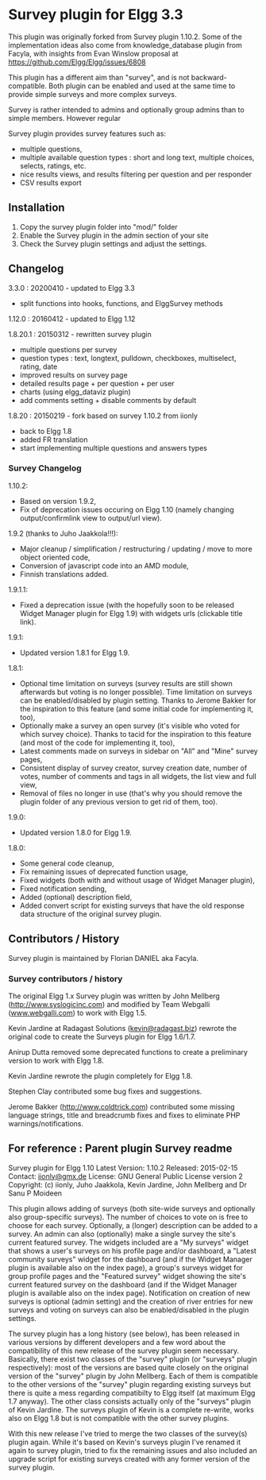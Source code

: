 Survey plugin for Elgg 3.3
==========================

This plugin was originally forked from Survey plugin 1.10.2.
Some of the implementation ideas also come from knowledge_database plugin from Facyla, with insights from Evan Winslow proposal at https://github.com/Elgg/Elgg/issues/6808

This plugin has a different aim than "survey", and is not backward-compatible. 
Both plugin can be enabled and used at the same time to provide simple surveys and more complex surveys.

Survey is rather intended to admins and optionally group admins than to simple members. However regular 

Survey plugin provides survey features such as:
 - multiple questions,
 - multiple available question types : short and long text, multiple choices, selects, ratings, etc.
 - nice results views, and results filtering per question and per responder
 - CSV results export


## Installation
1. Copy the survey plugin folder into "mod/" folder
2. Enable the Survey plugin in the admin section of your site
3. Check the Survey plugin settings and adjust the settings.


## Changelog
3.3.0 : 20200410 - updated to Elgg 3.3
 - split functions into hooks, functions, and ElggSurvey methods

1.12.0 : 20160412 - updated to Elgg 1.12

1.8.20.1 : 20150312 - rewritten survey plugin
 - multiple questions per survey
 - question types : text, longtext, pulldown, checkboxes, multiselect, rating, date
 - improved results on survey page
 - detailed results page + per question + per user
 - charts (using elgg_dataviz plugin)
 - add comments setting + disable comments by default

1.8.20 : 20150219 - fork based on survey 1.10.2 from iionly
 - back to Elgg 1.8
 - added FR translation
 - start implementing multiple questions and answers types


### Survey Changelog
1.10.2:
- Based on version 1.9.2,
- Fix of deprecation issues occuring on Elgg 1.10 (namely changing output/confirmlink view to output/url view).

1.9.2 (thanks to Juho Jaakkola!!!):
- Major cleanup / simplification / restructuring / updating / move to more object oriented code,
- Conversion of javascript code into an AMD module,
- Finnish translations added.

1.9.1.1:
- Fixed a deprecation issue (with the hopefully soon to be released Widget Manager plugin for Elgg 1.9) with widgets urls (clickable title link).

1.9.1:
- Updated version 1.8.1 for Elgg 1.9.

1.8.1:
- Optional time limitation on surveys (survey results are still shown afterwards but voting is no longer possible). Time limitation on surveys can be enabled/disabled by plugin setting. Thanks to Jerome Bakker for the inspiration to this feature (and some initial code for implementing it, too),
- Optionally make a survey an open survey (it's visible who voted for which survey choice). Thanks to tacid for the inspiration to this feature (and most of the code for implementing it, too),
- Latest comments made on surveys in sidebar on "All" and "Mine" survey pages,
- Consistent display of survey creator, survey creation date, number of votes, number of comments and tags in all widgets, the list view and full view,
- Removal of files no longer in use (that's why you should remove the plugin folder of any previous version to get rid of them, too).

1.9.0:
- Updated version 1.8.0 for Elgg 1.9.

1.8.0:
- Some general code cleanup,
- Fix remaining issues of deprecated function usage,
- Fixed widgets (both with and without usage of Widget Manager plugin),
- Fixed notification sending,
- Added (optional) description field,
- Added convert script for existing surveys that have the old response data structure of the original survey plugin.



## Contributors / History
Survey plugin is maintained by Florian DANIEL aka Facyla. 

### Survey contributors / history
The original Elgg 1.x Survey plugin was written by John Mellberg
(http://www.syslogicinc.com) and modified by Team Webgalli (www.webgalli.com)
to work with Elgg 1.5.

Kevin Jardine at Radagast Solutions (kevin@radagast.biz) rewrote the original
code to create the Surveys plugin for Elgg 1.6/1.7.

Anirup Dutta removed some deprecated functions to create a preliminary version
to work with Elgg 1.8.

Kevin Jardine rewrote the plugin completely for Elgg 1.8.

Stephen Clay contributed some bug fixes and suggestions.

Jerome Bakker (http://www.coldtrick.com) contributed some missing language
strings, title and breadcrumb fixes and fixes to eliminate PHP
warnings/notifications.



## For reference : Parent plugin Survey readme
Survey plugin for Elgg 1.10
Latest Version: 1.10.2
Released: 2015-02-15
Contact: iionly@gmx.de
License: GNU General Public License version 2
Copyright: (c) iionly, Juho Jaakkola, Kevin Jardine, John Mellberg and Dr Sanu P Moideen


This plugin allows adding of surveys (both site-wide surveys and optionally also group-specific surveys). The number of choices to vote on is free to choose for each survey. Optionally, a (longer) description can be added to a survey. An admin can also (optionally) make a single survey the site's current featured survey. The widgets included are a "My surveys" widget that shows a user's surveys on his profile page and/or dashboard, a "Latest community surveys" widget for the dashboard (and if the Widget Manager plugin is available also on the index page), a group's surveys widget for group profile pages and the "Featured survey" widget showing the site's current featured survey on the dashboard (and if the Widget Manager plugin is available also on the index page). Notification on creation of new surveys is optional (admin setting) and the creation of river entries for new surveys and voting on surveys can also be enabled/disabled in the plugin settings.

The survey plugin has a long history (see below), has been released in various versions by different developers and a few word about the compatibility of this new release of the survey plugin seem necessary. Basically, there exist two classes of the "survey" plugin (or "surveys" plugin respectively): most of the versions are based quite closely on the original version of the "survey" plugin by John Mellberg. Each of them is compatible to the other versions of the "survey" plugin regarding existing surveys but there is quite a mess regarding compatibilty to Elgg itself (at maximum Elgg 1.7 anyway). The other class consists actually only of the "surveys" plugin of Kevin Jardine. The surveys plugin of Kevin is a complete re-write, works also on Elgg 1.8 but is not compatible with the other survey plugins.

With this new release I've tried to merge the two classes of the survey(s) plugin again. While it's based on Kevin's surveys plugin I've renamed it again to survey plugin, tried to fix the remaining issues and also included an upgrade script for existing surveys created with any former version of the survey plugin.

